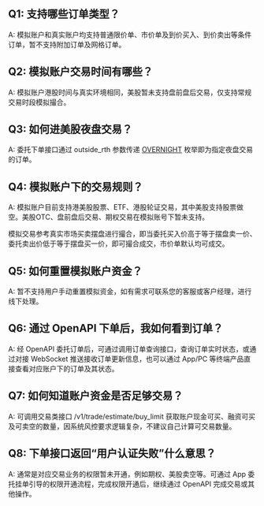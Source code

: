 ## Q1: 支持哪些订单类型？

A: 模拟账户和真实账户均支持普通限价单、市价单及到价买入、到价卖出等条件订单，暂不支持附加订单及网格订单。

## Q2: 模拟账户交易时间有哪些？

A: 模拟账户港股时间与真实环境相同，美股暂未支持盘前盘后交易，仅支持常规交易时段模拟撮合。

## Q3: 如何进美股夜盘交易？

A: 委托下单接口通过 outside\_rth 参数传递 [OVERNIGHT](https://open.longportapp.com/docs/trade/order/submit#parameters) 枚举即为指定夜盘交易的订单。

## Q4: 模拟账户下的交易规则？

A: 模拟账户目前支持港美股股票、ETF、港股轮证交易，其中美股支持股票做空。美股OTC、盘前盘后交易、期权交易在模拟账号下暂未支持。

模拟交易参考真实市场买卖摆盘进行撮合，即当委托买入价高于等于摆盘卖一价、委托卖出价低于等于摆盘买一价，即可撮合成交，市价单默认均可成交。

## Q5: 如何重置模拟账户资金？

A: 暂不支持用户手动重置模拟资金，如有需求可联系您的客服或客户经理，进行线下处理。

## Q6: 通过 OpenAPI 下单后，我如何看到订单？

A: 经 OpenAPI 委托订单后，可通过调用订单查询接口，查询订单实时状态，或通过对接 WebSocket 推送接收订单更新信息，也可以通过 App/PC 等终端产品直接查看对应账户下的订单及其状态。

## Q7: 如何知道账户资金是否足够交易？

A: 可调用交易类接口 /v1/trade/estimate/buy\_limit 获取账户现金可买、融资可买及可卖空的数量，因系统风控要求逻辑复杂，不建议自己计算可交易数量。

## Q8: 下单接口返回“用户认证失败”什么意思？

A: 通常是对应交易业务的权限暂未开通，例如期权、美股卖空等。可通过 App 委托挂单引导的权限开通流程，完成权限开通后，继续通过 OpenAPI 完成交易或其他操作。
